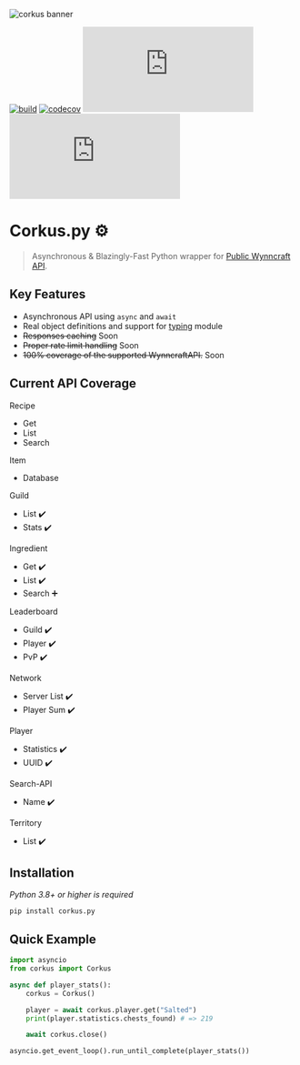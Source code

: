 ![corkus banner](https://i.imgur.com/8FjYte1.gif)


[![build](https://github.com/MrBartusek/corkus.py/actions/workflows/main.yml/badge.svg)](https://github.com/MrBartusek/corkus.py/actions) [![codecov](https://codecov.io/gh/MrBartusek/corkus.py/branch/main/graph/badge.svg?token=oZbLlhqRKJ)](https://codecov.io/gh/MrBartusek/corkus.py) [![PyPI](https://img.shields.io/pypi/v/corkus.py)](https://pypi.org/project/corkus.py/) [![PyPI - Python Version](https://img.shields.io/pypi/pyversions/corkus.py)](https://pypi.org/project/corkus.py/)

# Corkus.py ⚙️

> Asynchronous & Blazingly-Fast Python wrapper for [Public Wynncraft API](https://docs.wynncraft.com).

## Key Features

- Asynchronous API using `async` and `await`
- Real object definitions and support for [typing](https://docs.python.org/3/library/typing.html) module
- ~~Responses caching~~ Soon
- ~~Proper rate limit handling~~ Soon
- ~~100% coverage of the supported WynncraftAPI.~~ Soon

## Current API Coverage

Recipe
- Get
- List
- Search

Item
- Database

Guild
- List ✔️
- Stats ✔️

Ingredient
- Get ✔️
- List ✔️
- Search ➕

Leaderboard
- Guild ✔️
- Player ✔️
- PvP ✔️

Network
- Server List ✔️
- Player Sum ✔️

Player
- Statistics ✔️
- UUID ✔️

Search-API
- Name ✔️

Territory
- List ✔️


## Installation

*Python 3.8+ or higher is required*

```shell
pip install corkus.py
```

## Quick Example

```python
import asyncio
from corkus import Corkus

async def player_stats():
    corkus = Corkus()

    player = await corkus.player.get("Salted")
    print(player.statistics.chests_found) # => 219

    await corkus.close()

asyncio.get_event_loop().run_until_complete(player_stats())
```
